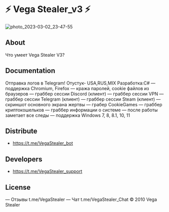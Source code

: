 # ⚡️  Vega Stealer_v3 ⚡️

![photo_2023-03-02_23-47-55](https://user-images.githubusercontent.com/122555617/222602023-7c8c0b20-a1a3-4e97-b4d4-0034da80f5e1.jpg)


## About
Что умеет Vega Stealer V3?

## Documentation

Отправка логов в Telegram!
Отустук- USA,RUS,MIX
Разработка:С#
— поддержка Chromium, Firefox
— кража паролей, cookie файлов из браузеров
— граббер сессии Discord (клиент)
— граббер сессии VPN
— граббер сессии Telegram (клиент)
— граббер сессии Steam (клиент)
— скриншот основного экрана жертвы
— грабер CookieGames
— граббер криптокошельков
— граббер информации о системе
— после работы заметает все следы
— поддержка Windows 7, 8, 8.1, 10, 11

## Distribute
- https://t.me/VegaStealer_bot


## Developers

- https://t.me/VegaStealer_support

## License
— Отзывы t.me/VegaStealer
— Чат t.me/VegaStealer_Chat
© 2010 Vega Stealer
